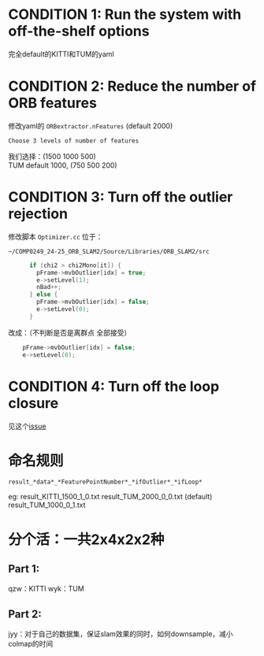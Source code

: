 # CONDITION 1: Run the system with off-the-shelf options
完全default的KITTI和TUM的yaml


# CONDITION 2: Reduce  the  number  of  ORB  features   
修改yaml的 `ORBextractor.nFeatures` (default 2000)  

`
Choose 3 levels of number of features
`

我们选择：(1500 1000 500)   
TUM default 1000, (750 500 200)

# CONDITION 3: Turn off the outlier rejection
修改脚本 `Optimizer.cc` 位于：

`
~/COMP0249_24-25_ORB_SLAM2/Source/Libraries/ORB_SLAM2/src
`


``` c++
      if (chi2 > chi2Mono[it]) {
        pFrame->mvbOutlier[idx] = true;
        e->setLevel(1);
        nBad++;
      } else {
        pFrame->mvbOutlier[idx] = false;
        e->setLevel(0);
      }
```

改成：（不判断是否是离群点 全部接受）

``` c++
    pFrame->mvbOutlier[idx] = false;
    e->setLevel(0);
```

# CONDITION 4: Turn off the loop closure
见这个[issue](https://github.com/raulmur/ORB_SLAM2/issues/256#issuecomment-513260613)  

# 命名规则
`result_*data*_*FeaturePointNumber*_*ifOutlier*_*ifLoop*`

eg: result_KITTI_1500_1_0.txt
    result_TUM_2000_0_0.txt (default)
    result_TUM_1000_0_1.txt


# 分个活：一共2x4x2x2种
## Part 1:
qzw：KITTI
wyk：TUM

## Part 2:
jyy：对于自己的数据集，保证slam效果的同时，如何downsample，减小colmap的时间
